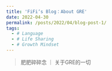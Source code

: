 ```yaml
---
title: 'FiFi‘s Blog：About GRE'
date: 2022-04-30
permalink: /posts/2022/04/blog-post-1/
tags:
  - # Language	
  - # Life Sharing
  - # Growth Mindset
---
```


> 肥肥碎碎念 ｜ 关于GRE的一切